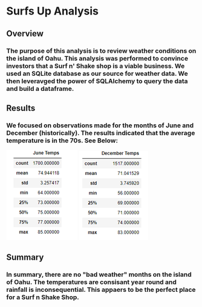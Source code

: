 # Surfs Up Analysis

## Overview 
### The purpose of this analysis is to review weather conditions on the island of Oahu. This analysis was performed to convince investors that a Surf n' Shake shop is a viable business. We used an SQLite database as our source for weather data. We then leveravged the power of SQLAlchemy to query the data and build a dataframe. 

## Results
### We focused on observations made for the months of June and December (historically). The results indicated that the average temperature is in the 70s. See Below:
![June Temp Data](June.PNG)
![December Temp Data](December.PNG)

## Summary
### In summary, there are no "bad weather" months on the island of Oahu. The temperatures are consisant year round and rainfall is inconsequential. This appaers to be the perfect place for a Surf n Shake Shop.  
